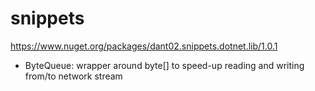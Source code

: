 # snippets
https://www.nuget.org/packages/dant02.snippets.dotnet.lib/1.0.1
- ByteQueue: wrapper around byte[] to speed-up reading and writing from/to network stream
